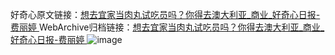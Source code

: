 好奇心原文链接：[想去宜家当肉丸试吃员吗？你得去澳大利亚_商业_好奇心日报-费丽婷 ](https://www.qdaily.com/articles/10363.html)
WebArchive归档链接：[想去宜家当肉丸试吃员吗？你得去澳大利亚_商业_好奇心日报-费丽婷 ](http://web.archive.org/web/20190623160156/https://www.qdaily.com/articles/10363.html)
![image](http://ww3.sinaimg.cn/large/007d5XDply1g3vwf6cvm7j30u03jf4qp)
